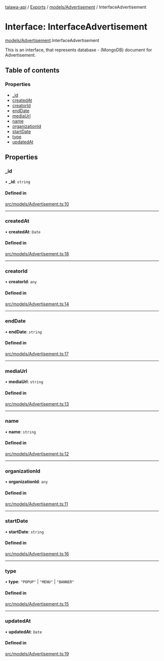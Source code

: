 [talawa-api](../README.md) / [Exports](../modules.md) / [models/Advertisement](../modules/models_Advertisement.md) / InterfaceAdvertisement

# Interface: InterfaceAdvertisement

[models/Advertisement](../modules/models_Advertisement.md).InterfaceAdvertisement

This is an interface, that represents database - (MongoDB) document for Advertisement.

## Table of contents

### Properties

- [\_id](models_Advertisement.InterfaceAdvertisement.md#_id)
- [createdAt](models_Advertisement.InterfaceAdvertisement.md#createdat)
- [creatorId](models_Advertisement.InterfaceAdvertisement.md#creatorid)
- [endDate](models_Advertisement.InterfaceAdvertisement.md#enddate)
- [mediaUrl](models_Advertisement.InterfaceAdvertisement.md#mediaurl)
- [name](models_Advertisement.InterfaceAdvertisement.md#name)
- [organizationId](models_Advertisement.InterfaceAdvertisement.md#organizationid)
- [startDate](models_Advertisement.InterfaceAdvertisement.md#startdate)
- [type](models_Advertisement.InterfaceAdvertisement.md#type)
- [updatedAt](models_Advertisement.InterfaceAdvertisement.md#updatedat)

## Properties

### \_id

• **\_id**: `string`

#### Defined in

[src/models/Advertisement.ts:10](https://github.com/PalisadoesFoundation/talawa-api/blob/4c7d3ea/src/models/Advertisement.ts#L10)

___

### createdAt

• **createdAt**: `Date`

#### Defined in

[src/models/Advertisement.ts:18](https://github.com/PalisadoesFoundation/talawa-api/blob/4c7d3ea/src/models/Advertisement.ts#L18)

___

### creatorId

• **creatorId**: `any`

#### Defined in

[src/models/Advertisement.ts:14](https://github.com/PalisadoesFoundation/talawa-api/blob/4c7d3ea/src/models/Advertisement.ts#L14)

___

### endDate

• **endDate**: `string`

#### Defined in

[src/models/Advertisement.ts:17](https://github.com/PalisadoesFoundation/talawa-api/blob/4c7d3ea/src/models/Advertisement.ts#L17)

___

### mediaUrl

• **mediaUrl**: `string`

#### Defined in

[src/models/Advertisement.ts:13](https://github.com/PalisadoesFoundation/talawa-api/blob/4c7d3ea/src/models/Advertisement.ts#L13)

___

### name

• **name**: `string`

#### Defined in

[src/models/Advertisement.ts:12](https://github.com/PalisadoesFoundation/talawa-api/blob/4c7d3ea/src/models/Advertisement.ts#L12)

___

### organizationId

• **organizationId**: `any`

#### Defined in

[src/models/Advertisement.ts:11](https://github.com/PalisadoesFoundation/talawa-api/blob/4c7d3ea/src/models/Advertisement.ts#L11)

___

### startDate

• **startDate**: `string`

#### Defined in

[src/models/Advertisement.ts:16](https://github.com/PalisadoesFoundation/talawa-api/blob/4c7d3ea/src/models/Advertisement.ts#L16)

___

### type

• **type**: ``"POPUP"`` \| ``"MENU"`` \| ``"BANNER"``

#### Defined in

[src/models/Advertisement.ts:15](https://github.com/PalisadoesFoundation/talawa-api/blob/4c7d3ea/src/models/Advertisement.ts#L15)

___

### updatedAt

• **updatedAt**: `Date`

#### Defined in

[src/models/Advertisement.ts:19](https://github.com/PalisadoesFoundation/talawa-api/blob/4c7d3ea/src/models/Advertisement.ts#L19)
